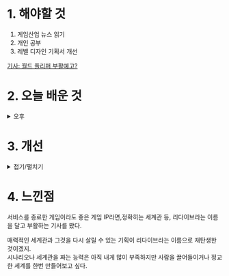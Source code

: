 
# 1. 해야할 것

1. 게임산업 뉴스 읽기 
2. 개인 공부  
3. 레벨 디자인 기획서 개선

[기사: 월드 플리퍼 부활예고?](https://www.gameple.co.kr/news/articleView.html?idxno=208879)

# 2. 오늘 배운 것


<details>
<summary>오후</summary>

## 레벨 디자인 기획서 개선
기획 의도를 좀 더 풀어서 적었다.

![image](https://github.com/JM94Ent/TIL-WIL/assets/143363550/e6a78b2c-9f51-4d8e-86ac-dd5f623ba578)

</details>




# 3. 개선


<details>
<summary>접기/펼치기</summary>

기획 의도를 적으면서 생각했다.\
맨 처음 스톤우드를 만들면서 어떤 레벨이 될 것인가?\
레벨은 무슨 목적으로 만들어졌는가?

간단하고 작은 레벨을 만들고 전투는 원신같이 플레이하는 식으로 만들려고 했다.

조작이 쉽고 소울라이크보다는 소울라이트에 가까운 게임 플레이.\
근접 몬스터와 원거리 몬스터를 배치하고 기습과 기믹들이 머릿속에서 다시 떠올랐고 이걸 적용하고 있다.
</details>



# 4. 느낀점
서비스를 종료한 게임이라도 좋은 게임 IP라면,정확히는 세계관 등, 리다이브라는 이름을 달고 부활하는 기사를 봤다.

매력적인 세계관과 그것을 다시 살릴 수 있는 기획이 리다이브라는 이름으로 재탄생한 것이겠지.\
시나리오나 세계관을 짜는 능력은 아직 내게 많이 부족하지만 사람을 끌어들이거나 정교한 세계를 한번 만들어보고 싶다.

